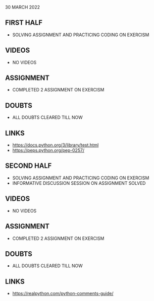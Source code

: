 30 MARCH 2022

## FIRST HALF

- SOLVING ASSIGNMENT AND PRACTICING CODING ON EXERCISM

## VIDEOS

- NO VIDEOS

## ASSIGNMENT 

- COMPLETED 2 ASSIGNMENT ON EXERCISM

## DOUBTS

- ALL DOUBTS CLEARED TILL NOW

## LINKS

- https://docs.python.org/3/library/test.html
- https://peps.python.org/pep-0257/

## SECOND HALF

- SOLVING ASSIGNMENT AND PRACTICING CODING ON EXERCISM
- INFORMATIVE DISCUSSION SESSION ON ASSIGNMENT SOLVED

## VIDEOS

- NO VIDEOS

## ASSIGNMENT 

- COMPLETED 2 ASSIGNMENT ON EXERCISM

## DOUBTS

- ALL DOUBTS CLEARED TILL NOW

## LINKS

- https://realpython.com/python-comments-guide/